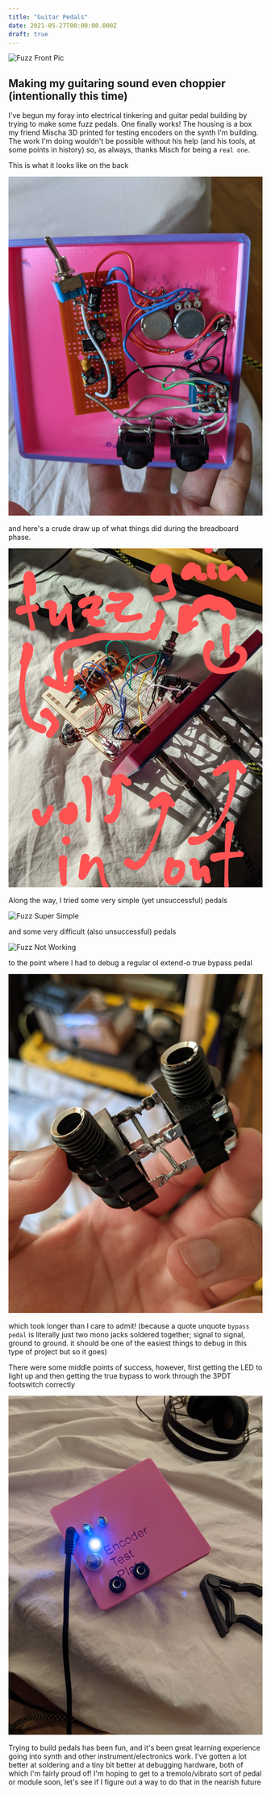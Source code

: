 ```yaml
---
title: "Guitar Pedals"
date: 2021-05-27T00:00:00.000Z
draft: true
---
```


![Fuzz Front Pic](/images/pedals/fuzz_front.jpg?resize=600 'Fuzz Pedal (Front)')

## Making my guitaring sound even choppier (intentionally this time)

I've begun my foray into electrical tinkering and guitar pedal building by trying to make some fuzz pedals. One finally works! The housing is a box my friend Mischa 3D printed for testing encoders on the synth I'm building. The work I'm doing wouldn't be possible without his help (and his tools, at some points in history) so, as always, thanks Misch for being a `real one`.

This is what it looks like on the back

![Fuzz Back](/images/pedals/fuzz_back.jpg?resize=300 'Fuzz Pedal (Back)')

and here's a crude draw up of what things did during the breadboard phase.

![Fuzz Diagram](/images/pedals/fuzz_diagram.jpg?resize=300 'Fuzz Pedal (Breadboarded)')

Along the way, I tried some very simple (yet unsuccessful) pedals

![Fuzz Super Simple](/images/pedals/very_simple_fuzz.jpg?resize=300 'Fuzz Pedal (Very Simple)')

and some very difficult (also unsuccessful) pedals

![Fuzz Not Working](/images/pedals/fuzz_not_working.jpg?resize=300 'Fuzz Pedal (does not work, probably never will)')

to the point where I had to debug a regular ol extend-o true bypass pedal

![Connected Jacks](/images/pedals/connected_jacks.jpg?resize=300 'Its the simplest circuit possible involving both audio in and also audio out')

which took longer than I care to admit! (because a quote unquote `bypass pedal` is literally just two mono jacks soldered together; signal to signal, ground to ground. it should be one of the easiest things to debug in this type of project but so it goes)

There were some middle points of success, however, first getting the LED to light up and then getting the true bypass to work through the 3PDT footswitch correctly

![Fuzz Lighting Up](/images/pedals/fuzz_lights_up.jpg?resize=300 'Fuzz Pedal (does not work, except for a little bit)')

Trying to build pedals has been fun, and it's been great learning experience going into synth and other instrument/electronics work. I've gotten a lot better at soldering and a tiny bit better at debugging hardware, both of which I'm fairly proud of! I'm hoping to get to a tremolo/vibrato sort of pedal or module soon, let's see if I figure out a way to do that in the nearish future